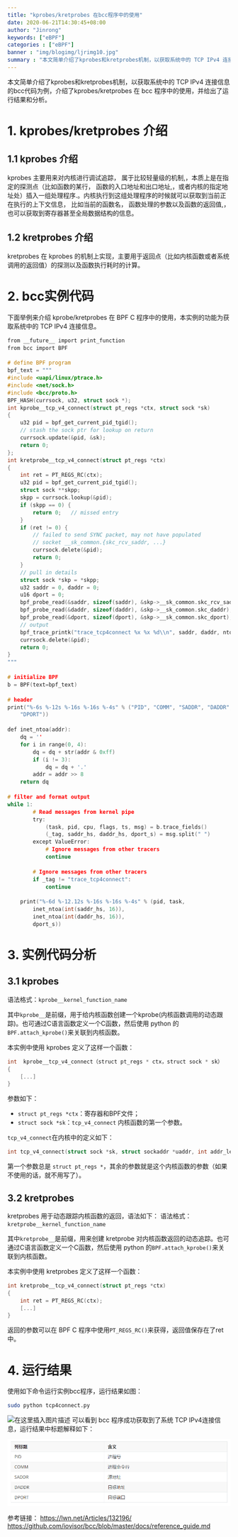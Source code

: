 ```yaml
---
title: "kprobes/kretprobes 在bcc程序中的使用"
date: 2020-06-21T14:30:45+08:00
author: "Jinrong"
keywords: ["eBPF"]
categories : ["eBPF"]
banner : "img/blogimg/ljrimg10.jpg"
summary : "本文简单介绍了kprobes和kretprobes机制，以获取系统中的 TCP IPv4 连接信息的bcc代码为例，介绍了kprobes/kretprobes 在 bcc 程序中的使用，并给出了运行结果和分析。"
---
```


本文简单介绍了kprobes和kretprobes机制，以获取系统中的 TCP IPv4 连接信息的bcc代码为例，介绍了kprobes/kretprobes 在 bcc 程序中的使用，并给出了运行结果和分析。

# 1. kprobes/kretprobes 介绍
## 1.1 kprobes 介绍
kprobes 主要用来对内核进行调试追踪， 属于比较轻量级的机制,，本质上是在指定的探测点（比如函数的某行， 函数的入口地址和出口地址,，或者内核的指定地址处）插入一组处理程序.。内核执行到这组处理程序的时候就可以获取到当前正在执行的上下文信息， 比如当前的函数名， 函数处理的参数以及函数的返回值,，也可以获取到寄存器甚至全局数据结构的信息。
## 1.2 kretprobes 介绍
kretprobes 在 kprobes 的机制上实现，主要用于返回点（比如内核函数或者系统调用的返回值）的探测以及函数执行耗时的计算。

# 2. bcc实例代码 
下面举例来介绍 kprobe/kretprobes 在 BPF C 程序中的使用，本实例的功能为获取系统中的 TCP IPv4 连接信息。

```c
from __future__ import print_function
from bcc import BPF

# define BPF program
bpf_text = """
#include <uapi/linux/ptrace.h>
#include <net/sock.h>
#include <bcc/proto.h>
BPF_HASH(currsock, u32, struct sock *);
int kprobe__tcp_v4_connect(struct pt_regs *ctx, struct sock *sk)
{
	u32 pid = bpf_get_current_pid_tgid();
	// stash the sock ptr for lookup on return
	currsock.update(&pid, &sk);
	return 0;
};
int kretprobe__tcp_v4_connect(struct pt_regs *ctx)
{
	int ret = PT_REGS_RC(ctx);
	u32 pid = bpf_get_current_pid_tgid();
	struct sock **skpp;
	skpp = currsock.lookup(&pid);
	if (skpp == 0) {
		return 0;	// missed entry
	}
	if (ret != 0) {
		// failed to send SYNC packet, may not have populated
		// socket __sk_common.{skc_rcv_saddr, ...}
		currsock.delete(&pid);
		return 0;
	}
	// pull in details
	struct sock *skp = *skpp;
	u32 saddr = 0, daddr = 0;
	u16 dport = 0;
	bpf_probe_read(&saddr, sizeof(saddr), &skp->__sk_common.skc_rcv_saddr);
	bpf_probe_read(&daddr, sizeof(daddr), &skp->__sk_common.skc_daddr);
	bpf_probe_read(&dport, sizeof(dport), &skp->__sk_common.skc_dport);
	// output
	bpf_trace_printk("trace_tcp4connect %x %x %d\\n", saddr, daddr, ntohs(dport));
	currsock.delete(&pid);
	return 0;
}
"""

# initialize BPF
b = BPF(text=bpf_text)

# header
print("%-6s %-12s %-16s %-16s %-4s" % ("PID", "COMM", "SADDR", "DADDR",
    "DPORT"))

def inet_ntoa(addr):
	dq = ''
	for i in range(0, 4):
		dq = dq + str(addr & 0xff)
		if (i != 3):
			dq = dq + '.'
		addr = addr >> 8
	return dq

# filter and format output
while 1:
        # Read messages from kernel pipe
        try:
            (task, pid, cpu, flags, ts, msg) = b.trace_fields()
            (_tag, saddr_hs, daddr_hs, dport_s) = msg.split(" ")
        except ValueError:
            # Ignore messages from other tracers
            continue

        # Ignore messages from other tracers
        if _tag != "trace_tcp4connect":
            continue

	print("%-6d %-12.12s %-16s %-16s %-4s" % (pid, task,
	    inet_ntoa(int(saddr_hs, 16)),
	    inet_ntoa(int(daddr_hs, 16)),
	    dport_s))
```

# 3. 实例代码分析
## 3.1 kprobes
语法格式：``kprobe__kernel_function_name``

其中`kprobe__`是前缀，用于给内核函数创建一个kprobe(内核函数调用的动态跟踪)。也可通过C语言函数定义一个C函数，然后使用 python 的`BPF.attach_kprobe()`来关联到内核函数。

本实例中使用 kprobes 定义了这样一个函数：
```c
int  kprobe__tcp_v4_connect（struct pt_regs * ctx，struct sock * sk）
{
    [...]
}
```
参数如下：
- `struct pt_regs *ctx`：寄存器和BPF文件；
- `struct sock *sk`：`tcp_v4_connect` 内核函数的第一个参数。

`tcp_v4_connect`在内核中的定义如下：

```c
int tcp_v4_connect(struct sock *sk, struct sockaddr *uaddr, int addr_len);
```

第一个参数总是 `struct pt_regs *`，其余的参数就是这个内核函数的参数（如果不使用的话，就不用写了）。

## 3.2 kretprobes
kretprobes 用于动态跟踪内核函数的返回，语法如下：
语法格式：``kretprobe__kernel_function_name``

其中`kretprobe__`是前缀，用来创建 kretprobe 对内核函数返回的动态追踪。也可通过C语言函数定义一个C函数，然后使用 python 的`BPF.attach_kprobe()`来关联到内核函数。

本实例中使用 kretprobes 定义了这样一个函数：
```c
int kretprobe__tcp_v4_connect(struct pt_regs *ctx)
{
    int ret = PT_REGS_RC(ctx);
    [...]
}
```
返回的参数可以在 BPF C 程序中使用`PT_REGS_RC()`来获得，返回值保存在了ret中。
# 4. 运行结果
使用如下命令运行实例bcc程序，运行结果如图：
```bash
sudo python tcp4connect.py
```
![在这里插入图片描述](https://img-blog.csdnimg.cn/20200621152849336.png)
可以看到 bcc 程序成功获取到了系统 TCP IPv4连接信息，运行结果中标题解释如下：

![](img/2.png)

参考链接：
https://lwn.net/Articles/132196/
https://github.com/iovisor/bcc/blob/master/docs/reference_guide.md